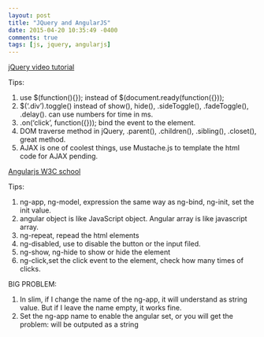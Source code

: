 ```yaml
---
layout: post
title: "JQuery and AngularJS"
date: 2015-04-20 10:35:49 -0400
comments: true
tags: [js, jquery, angularjs]
---
```


[jQuery video tutorial](https://www.youtube.com/watch?v=KkzVFB3Ba_o)

Tips:
1.  use $(function(){}); instead of $(document.ready(function({}));  
2.  $(‘.div’).toggle() instead of show(), hide(), .sideToggle(), .fadeToggle(), .delay(). can use numbers for time in ms.  
3.  .on(‘click’, function({})); bind the event to the element.
4.  DOM traverse method in jQuery, .parent(), .children(), .sibling(), .closet(), great method.
5.  AJAX is one of coolest things, use Mustache.js to template the html code for AJAX pending.

<!--more-->
[Angularjs W3C school](http://www.w3schools.com/angular/)

Tips:
1.  ng-app, ng-model, expression the same way as ng-bind, ng-init, set the init value.  
2.  angular object is like JavaScript object. Angular array is like javascript array.  
3.  ng-repeat, repead the html elements  
4.  ng-disabled, use to disable the button or the input filed.  
5.  ng-show, ng-hide to show or hide the element  
6.  ng-click,set the click event to the element, check how many times of clicks.  

BIG PROBLEM:
1.  In slim, if I change the name of the ng-app, it will understand  as string value. But if I leave the name empty, it works fine.  
2.  Set the ng-app name to enable the angular set, or you will get the problem: will be outputed as a string  
